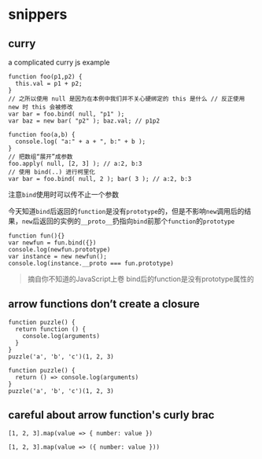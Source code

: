 # snippers

## curry
a complicated curry js example

```
function foo(p1,p2) { 
  this.val = p1 + p2;
}
// 之所以使用 null 是因为在本例中我们并不关心硬绑定的 this 是什么 // 反正使用 new 时 this 会被修改
var bar = foo.bind( null, "p1" );
var baz = new bar( "p2" ); baz.val; // p1p2
```

```
function foo(a,b) {
  console.log( "a:" + a + ", b:" + b );
}
// 把数组“展开”成参数
foo.apply( null, [2, 3] ); // a:2, b:3
// 使用 bind(..) 进行柯里化
var bar = foo.bind( null, 2 ); bar( 3 ); // a:2, b:3
```


注意`bind`使用时可以传不止一个参数

今天知道`bind`后返回的`function`是没有`prototype`的，但是不影响`new`调用后的结果，`new`后返回的实例的`__proto__`扔指向`bind`前那个`function`的`prototype`

```
function fun(){}
var newfun = fun.bind({})
console.log(newfun.prototype)
var instance = new newfun();
console.log(instance.__proto === fun.prototype)
```

> 摘自你不知道的JavaScript上卷
> bind后的function是没有prototype属性的

## arrow functions don’t create a closure
```
function puzzle() {
  return function () {
    console.log(arguments)
  }
}
puzzle('a', 'b', 'c')(1, 2, 3)
```

```
function puzzle() {
  return () => console.log(arguments)
}
puzzle('a', 'b', 'c')(1, 2, 3)
```

## careful about arrow function's curly brac
```
[1, 2, 3].map(value => { number: value })
```
```
[1, 2, 3].map(value => ({ number: value }))
```

